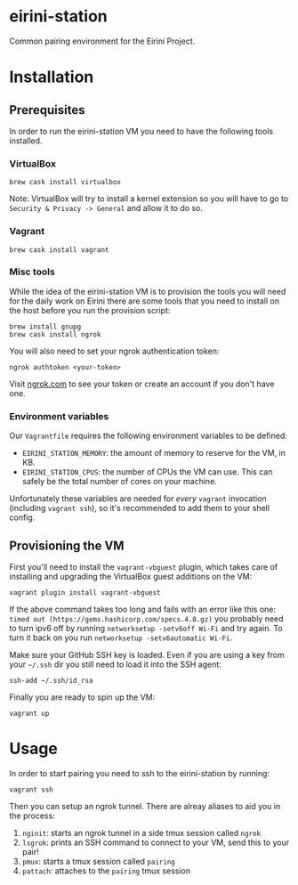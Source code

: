 # eirini-station

Common pairing environment for the Eirini Project.

# Installation

## Prerequisites

In order to run the eirini-station VM you need to have the following tools installed.

### VirtualBox

```
brew cask install virtualbox
```

Note: VirtualBox will try to install a kernel extension so you will have to go to `Security & Privacy -> General` and allow it to do so.

### Vagrant

```
brew cask install vagrant
```

### Misc tools

While the idea of the eirini-station VM is to provision the tools you will need for the daily work on Eirini there are some tools that you need
to install on the host before you run the provision script:

```
brew install gnupg
brew cask install ngrok
```

You will also need to set your ngrok authentication token:

```
ngrok authtoken <your-token>
```

Visit [ngrok.com](ngrok.com) to see your token or create an account if you don't have one. 

### Environment variables

Our `Vagrantfile` requires the following environment variables to be defined:

* `EIRINI_STATION_MEMORY`: the amount of memory to reserve for the VM, in KB.
* `EIRINI_STATION_CPUS`: the number of CPUs the VM can use. This can safely be the total number of cores on your machine.

Unfortunately these variables are needed for _every_ `vagrant` invocation (including `vagrant ssh`), so it's recommended to add them to your shell config.

## Provisioning the VM

First you'll need to install the `vagrant-vbguest` plugin, which takes care of installing and upgrading the VirtualBox guest additions on the VM:

```
vagrant plugin install vagrant-vbguest
```

If the above command takes too long and fails with an error like this one: `timed out (https://gems.hashicorp.com/specs.4.8.gz)` you probably need to turn ipv6 off by running `networksetup -setv6off Wi-Fi` and try again. To turn it back on you run `networksetup -setv6automatic Wi-Fi`.

Make sure your GitHub SSH key is loaded. Even if you are using a key from your `~/.ssh` dir you still need to load it into the SSH agent:

```
ssh-add ~/.ssh/id_rsa
```

Finally you are ready to spin up the VM:

```
vagrant up
```

# Usage

In order to start pairing you need to ssh to the eirini-station by running:

```
vagrant ssh
```

Then you can setup an ngrok tunnel. There are alreay aliases to aid you in the process:

1. `nginit`: starts an ngrok tunnel in a side tmux session called `ngrok`
1. `lsgrok`: prints an SSH command to connect to your VM, send this to your pair!
1. `pmux`: starts a tmux session called `pairing`
1. `pattach`: attaches to the `pairing` tmux session

